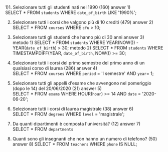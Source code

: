 1)1. Selezionare tutti gli studenti nati nel 1990 (160)
answer 1)   
            SELECT * 
            FROM `students` 
            WHERE `date_of_birth` LIKE '1990%';

2) Selezionare tutti i corsi che valgono più di 10 crediti (479)
answer 2)   
            SELECT * 
            FROM `courses` 
            WHERE `cfu` > 10;

3) Selezionare tutti gli studenti che hanno più di 30 anni
answer 3)   
        metodo 1)
                SELECT *
                FROM `students`
                WHERE  YEAR(NOW()) - YEAR(`date_of_birth`) > 30;
        metodo 2)
                SELECT *
                FROM `students`
                WHERE  TIMESTAMPDIFF(YEAR, `date_of_birth`, NOW()) >= 30;

4) Selezionare tutti i corsi del primo semestre del primo anno di un qualsiasi corso di laurea (286)
answer 4)   
            SELECT * 
            FROM `courses` 
            WHERE `period` = 'I semestre' 
            AND `year`= 1;


5) Selezionare tutti gli appelli d'esame che avvengono nel pomeriggio (dopo le 14) del 20/06/2020 (21)
answer 5)   
            SELECT * 
            FROM `exams` 
            WHERE HOUR(`hour`) >= 14 
            AND `date` = '2020-06-20';


6) Selezionare tutti i corsi di laurea magistrale (38)
answer 6)   
            SELECT * 
            FROM `degrees` 
            WHERE `level` = 'magistrale';


7) Da quanti dipartimenti è composta l'università? (12)
answer 7)   
            SELECT * 
            FROM `departments`


8) Quanti sono gli insegnanti che non hanno un numero di telefono? (50)
answer 8)
            SELECT * 
            FROM `teachers`
            WHERE `phone` IS NULL;